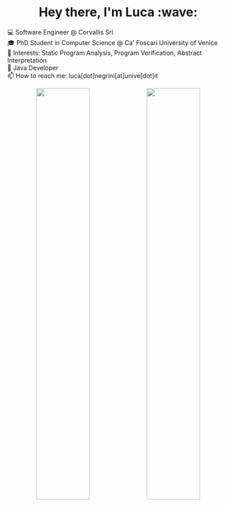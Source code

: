 <h1 align='center'> Hey there, I'm Luca :wave:</h1>

<p>
💻 Software Engineer @ Corvallis Srl <br>
🎓 PhD Student in Computer Science @ Ca' Foscari University of Venice <br>
📑 Interests: Static Program Analysis, Program Verification, Abstract Interpretation <br>
📌 Java Developer <br>
📫 How to reach me: luca[dot]negrini[at]unive[dot]it
</p>

<p align="center">
<img align='center' width="49%" src="https://github-readme-stats.vercel.app/api?username=lucaneg&show_icons=true&hide_border=true&count_private=true&include_all_commits=true&theme=algolia" /> 
<img align="center" width="49%" src="https://github-readme-streak-stats.herokuapp.com/?user=lucaneg&theme=algolia&hide_border=true" />
</p>
